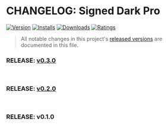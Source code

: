 # CHANGELOG: Signed Dark Pro

[![Version](https://vsmarketplacebadge.apphb.com/version/alex-munene.signed-dark-pro.svg?label=Visual%20Code%20Marketplace&colorB=0080FF)](https://marketplace.visualstudio.com/items?itemName=alex-munene.signed-dark-pro) [![Installs](https://vsmarketplacebadge.apphb.com/installs/alex-munene.signed-dark-pro.svg?label=Installs&colorB=0080FF)](https://marketplace.visualstudio.com/items?itemName=alex-munene.signed-dark-pro) [![Downloads](https://vsmarketplacebadge.apphb.com/downloads/alex-munene.signed-dark-pro.svg?label=Downloads&colorB=0080FF)](https://marketplace.visualstudio.com/items?itemName=alex-munene.signed-dark-pro) [![Ratings](https://img.shields.io/vscode-marketplace/r/alex-munene.signed-dark-pro.svg?label=Ratings&colorB=0080FF)](https://marketplace.visualstudio.com/items?itemName=alex-munene.signed-dark-pro#review-details)

>All notable changes in this project's [released versions](https://github.com/alex-munene/vscode-signed-dark-pro/releases) are documented in this file.

### RELEASE: [v0.3.0](https://github.com/alex-munene/vscode-signed-dark-pro/compare/v0.2.0...v0.3.0)

<br>

### RELEASE: [v0.2.0](https://github.com/alex-munene/vscode-signed-dark-pro/compare/v0.1.0...v0.2.0)

<br>

### RELEASE: v0.1.0

<br>
